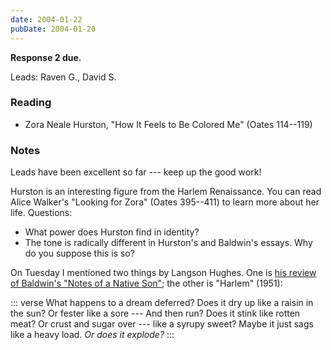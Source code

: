 ```yaml
---
date: 2004-01-22
pubDate: 2004-01-20
---
```


**Response 2 due.**

Leads: Raven G., David S.

### Reading

* Zora Neale Hurston, "How It Feels to Be Colored Me" (Oates 114--119)

### Notes

Leads have been excellent so far --- keep up the good work!

Hurston is an interesting figure from the Harlem Renaissance. You can read Alice Walker's "Looking for Zora" (Oates 395--411) to learn more about her life. Questions:

* What power does Hurston find in identity?
* The tone is radically different in Hurston's and Baldwin's essays. Why do you suppose this is so?

On Tuesday I mentioned two things by Langson Hughes. One is [his review of Baldwin's "Notes of a Native Son"](https://www.kirkusreviews.com/book-reviews/james-baldwin/notes-native-son/); the other is "Harlem" (1951):

::: verse
    What happens to a dream deferred?
    Does it dry up
    like a raisin in the sun?
    Or fester like a sore ---
    And then run?
    Does it stink like rotten meat?
    Or crust and sugar over ---
    like a syrupy sweet?
    Maybe it just sags
    like a heavy load.
    *Or does it explode?*
:::
